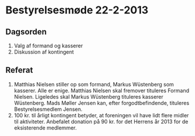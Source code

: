 # Bestyrelsesmøde 22-2-2013

## Dagsorden
1. Valg af formand og kasserer
2. Diskussion af kontingent

## Referat
1. Matthias Nielsen stiller op som formand, Markus Wüstenberg som kasserer. Alle er enige. Matthias Nielsen skal fremover tituleres Formand Nielsen. Ligeledes skal Markus Wüstenberg tituleres kasserer Wüstenberg. Mads Møller Jensen kan, efter forgodtbefindende, tituleres Bestyrelsesmedlem Jensen.
2. 100 kr. til årligt kontingent betyder, at foreningen vil have lidt flere midler til aktiviteter. Anbefalet donation på 90 kr. for det Herrens år 2013 for de eksisterende medlemmer.